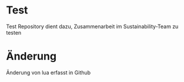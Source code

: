 # Test
Test Repository dient dazu, Zusammenarbeit im Sustainability-Team zu testen

# Änderung
Änderung von lua erfasst in Github
